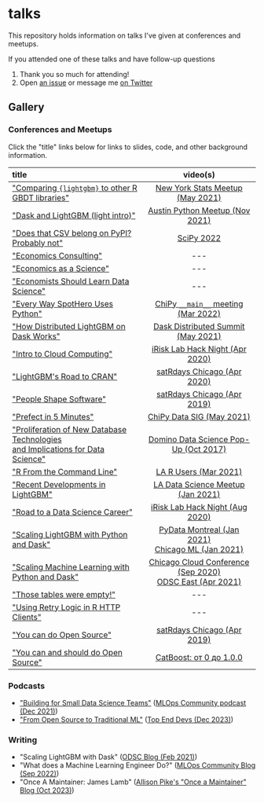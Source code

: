 # talks

This repository holds information on talks I've given at conferences and meetups.

If you attended one of these talks and have follow-up questions

1. Thank you so much for attending!
2. Open [an issue](https://github.com/jameslamb/talks/issues) or message me [on Twitter](https://twitter.com/_jameslamb)

## Gallery

### Conferences and Meetups

Click the "title" links below for links to slides, code, and other background information.

| title                                                                                     |                                video(s)                                |
|:------------------------------------------------------------------------------------------|:----------------------------------------------------------------------:|
| ["Comparing `{lightgbm}` to other R GBDT libraries"][26]                                  |                 [New York Stats Meetup (May 2021)][27]                 |
| ["Dask and LightGBM (light intro)"][34]                                                   |               [Austin Python Meetup (Nov 2021)][35]               |
| ["Does that CSV belong on PyPI? Probably not"][40]                                        |                             [SciPy 2022][41]                           |
| ["Economics Consulting"][14]                                                              |                                  ---                                   |
| ["Economics as a Science"][13]                                                            |                                  ---                                   |
| ["Economists Should Learn Data Science"][18]                                              |                                  ---                                   |
| ["Every Way SpotHero Uses Python"][38]                                                    |               [ChiPy `__main__` meeting (Mar 2022)][39]                |
| ["How Distributed LightGBM on Dask Works"][29]                                            |                [Dask Distributed Summit (May 2021)][30]                |
| ["Intro to Cloud Computing"][15]                                                          |                 [iRisk Lab Hack Night (Apr 2020)][16]                  |
| ["LightGBM's Road to CRAN"][7]                                                            |                    [satRdays Chicago (Apr 2020)][8]                    |
| ["People Shape Software"][9]                                                              |                   [satRdays Chicago (Apr 2019)][10]                    |
| ["Prefect in 5 Minutes"][28]                                                              |                    [ChiPy Data SIG (May 2021)][31]                     |
| ["Proliferation of New Database Technologies <br>and Implications for Data Science"][11]  |              [Domino Data Science Pop-Up (Oct 2017)][12]               |
| ["R From the Command Line"][23]                                                           |                      [LA R Users (Mar 2021)][24]                       |
| ["Recent Developments in LightGBM"][19]                                                   |                [LA Data Science Meetup (Jan 2021)][20]                 |
| ["Road to a Data Science Career"][3]                                                      |                  [iRisk Lab Hack Night (Aug 2020)][4]                  |
| ["Scaling LightGBM with Python and Dask"][5]                                              |    [PyData Montreal (Jan 2021)][21]<br>[Chicago ML (Jan 2021)][22]     |
| ["Scaling Machine Learning with Python and Dask"][5]                                      | [Chicago Cloud Conference (Sep 2020)][6]<br>[ODSC East (Apr 2021)][25] |
| ["Those tables were empty!"][47]                                                             | ---  |
| ["Using Retry Logic in R HTTP Clients"][17]                                               |                                  ---                                   |
| ["You can do Open Source"][1]                                                             |                    [satRdays Chicago (Apr 2019)][2]                    |
| ["You can and should do Open Source"][32]                                                 |                     [CatBoost: от 0 до 1.0.0][33]                      |

### Podcasts

* ["Building for Small Data Science Teams"][36] ([MLOps Community podcast (Dec 2021)][37])
* ["From Open Source to Traditional ML"][42] ([Top End Devs (Dec 2023)][43])

### Writing

* "Scaling LightGBM with Dask" ([ODSC Blog (Feb 2021)][44])
* "What does a Machine Learning Engineer Do?" ([MLOps Community Blog (Sep 2022)][45])
* "Once A Maintainer: James Lamb" ([Allison Pike's "Once a Maintainer" Blog (Oct 2023)][46])

[1]: ./you-can-do-open-source
[2]: https://www.youtube.com/watch?v=quFhQvizBE8&t=4h35m15s
[3]: ./road-to-a-data-science-career
[4]: https://www.youtube.com/watch?v=-WCa_MjJZ9I
[5]: ./dask-machine-learning
[6]: https://www.youtube.com/watch?v=qglSZktDz40&t=1800s
[7]: ./lightgbm-road-to-cran
[8]: https://www.youtube.com/watch?v=xA7l7N2ktFk&feature=youtu.be&t=6236
[9]: ./people-shape-software
[10]: https://www.youtube.com/watch?v=quFhQvizBE8&t=2h24m30s
[11]: ./proliferation-of-new-database-technologies
[12]: https://dominodatalab.wistia.com/medias/0z04na8njm
[13]: ./economics-as-a-science
[14]: ./economic-consulting
[15]: ./cloud-intro
[16]: https://www.youtube.com/watch?v=495GqB_xcqE
[17]: ./chi-r-collab-httr
[18]: ./econ-learn-data-science
[19]: ./recent-developments-in-lightgbm
[20]: https://www.youtube.com/watch?list=PLVwJeG_Q73i7UpMciUK7ckTD8zQc7oT0W&v=5nKSMXBFhes&feature=emb_title
[21]: https://www.youtube.com/watch?v=vajaT1FNP6I
[22]: https://www.youtube.com/watch?v=hK4fiXz8zXM
[23]: ./r-from-the-command-line
[24]: https://www.youtube.com/watch?v=5kmUE-qHziA
[25]: https://www.youtube.com/watch?v=8kKVrJC7op4
[26]: ./comparing-lightgbm-to-other-r-gbdt-libraries
[27]: https://www.youtube.com/watch?v=z64JFJQR_J0
[28]: ./prefect-in-5-minutes
[29]: ./how-distributed-lightgbm-on-dask-works
[30]: https://zoom.us/rec/share/2MDNheUjidMT7EOcVuD0qnCph3OGnk9Wjf6QZo-8YLO95bzCEHaiDH6I5LmeqXE.Y87S6St0o2DuG29G
[31]: https://www.youtube.com/watch?v=z7v40C99wO4&t=3415s
[32]: ./you-can-and-should-do-open-source
[33]: https://www.youtube.com/watch?v=ObzrXjqWcTY&t=9200s
[34]: ./dask-lightgbm-short-talk
[35]: https://www.youtube.com/watch?v=Yh-jK497VZU
[36]: ./building-for-small-data-science-teams
[37]: https://www.youtube.com/watch?v=yAsPfhI5Jd8
[38]: ./every-way-spothero-uses-python
[39]: https://www.youtube.com/watch?v=d5iZONHGQT0&t=38m34s
[40]: ./does-that-csv-belong-on-pypi
[41]: https://www.youtube.com/watch?v=-Jqx5QxaNmA&list=PLYx7XA2nY5GcuVaU-l1hPOFgtnhmcHZzC&index=10&t=3h24m50s
[42]: ./from-open-source-to-traditional-ml
[43]: https://topenddevs.com/podcasts/adventures-in-machine-learning/episodes/from-open-source-to-traditional-ml-with-james-lamb-ml-138
[44]: https://opendatascience.com/scaling-lightgbm-with-dask/
[45]: https://mlops.community/james-lamb-machine-learning-engineer/
[46]: https://onceamaintainer.substack.com/p/once-a-maintainer-james-lamb
[47]: ./those-tables-were-empty
